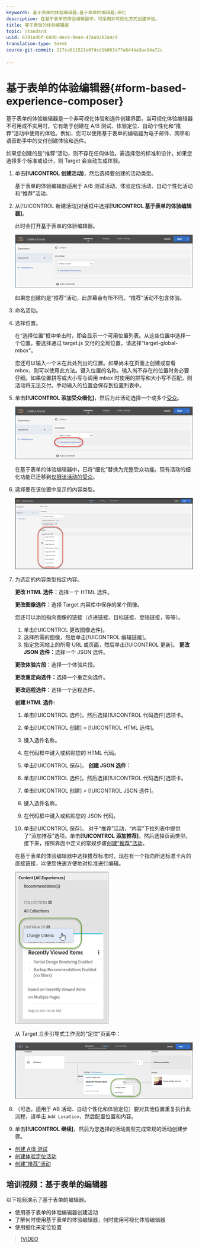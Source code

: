 ```yaml
---
keywords: 基于表单的体验编辑器;基于表单的编辑器;细化
description: 在基于表单的体验编辑器中，可采用非可视化方式创建体验。
title: 基于表单的体验编辑器
topic: Standard
uuid: 6791ed6f-69d0-4ec4-9ea4-47aa92b2a4c9
translation-type: tm+mt
source-git-commit: 217ca811521e67dcd1b063d77a644ba3ae94a72c

---
```



# 基于表单的体验编辑器{#form-based-experience-composer}

基于表单的体验编辑器是一个非可视化体验和选件创建界面，当可视化体验编辑器不可用或不实用时，它有助于创建在 A/B 测试、体验定位、自动个性化和“推荐”活动中使用的体验。例如，您可以使用基于表单的编辑器为电子邮件、网亭和语音助手中的交付创建体验和选件。

如果您创建的是“推荐”活动，则不存在任何体验。需选择您的标准和设计。如果您选择多个标准或设计，则 Target 会自动生成体验。

1. 单击&#x200B;**[!UICONTROL 创建活动]**，然后选择要创建的活动类型。

   基于表单的体验编辑器适用于 A/B 测试活动、体验定位活动、自动个性化活动和“推荐”活动。
1. 从[!UICONTROL 新建活动]对话框中选择&#x200B;**[!UICONTROL 基于表单的体验编辑器]**。

   此时会打开基于表单的体验编辑器。

   ![](assets/location_refinements.png)

   如果您创建的是“推荐”活动，此屏幕会有所不同。“推荐”活动不包含体验。
1. 命名活动。
1. 选择位置。

   在“选择位置”框中单击时，即会显示一个可用位置列表。从这些位置中选择一个位置。要选择通过 target.js 交付的全局位置，请选择“target-global-mbox”。

   您还可以输入一个未在此处列出的位置。如果尚未在页面上创建或查看 mbox，则可以使用此方法。键入位置的名称。输入尚不存在的位置时务必要仔细。如果位置拼写或大小写与调用 mbox 时使用的拼写和大小写不匹配，则活动将无法交付。手动输入的位置会保存到位置列表中。
1. 单击&#x200B;**[!UICONTROL 添加受众细化]**，然后为此活动选择一个或多个[受众](../c-target/target.md#concept_A782F8481A5041EBA75103CB26376522)。

   ![](assets/location_refinements_2.png)

   在基于表单的体验编辑器中，已将“细化”替换为完整受众功能。现有活动的细化功能已迁移到[仅限该活动的受众](../c-target/creating-activity-only-audience.md#concept_A6BADCF530ED4AE1852E677FEBE68483)。
1. 选择要在该位置中显示的内容类型。

   ![](assets/form_content.png)

1. 为选定的内容类型指定内容。

   **更改 HTML 选件：**&#x200B;选择一个 HTML 选件。

   **更改图像选件：**&#x200B;选择 Target 内容库中保存的某个图像。

   您还可以添加指向图像的链接（点进链接、目标链接、登陆链接，等等）。

   1. 单击[!UICONTROL 更改图像选件]。
   1. 选择所需的图像，然后单击[!UICONTROL 编辑链接]。
   1. 指定您网站上的所需 URL 或页面，然后单击[!UICONTROL 更新]。
   **更改 JSON 选件：**&#x200B;选择一个 JSON 选件。

   **更改体验片段：**&#x200B;选择一个体验片段。

   **更改重定向选件：**&#x200B;选择一个重定向选件。

   **更改远程选件：**&#x200B;选择一个远程选件。

   **创建 HTML 选件:**

   1. 单击[!UICONTROL 选件]，然后选择[!UICONTROL 代码选件]选项卡。
   1. 单击[!UICONTROL 创建] &gt; [!UICONTROL HTML 选件]。
   1. 键入选件名称。
   1. 在代码框中键入或粘贴您的 HTML 代码。
   1. 单击[!UICONTROL 保存]。
   **创建 JSON 选件：**

   1. 单击[!UICONTROL 选件]，然后选择[!UICONTROL 代码选件]选项卡。
   1. 单击[!UICONTROL 创建] &gt; [!UICONTROL JSON 选件]。
   1. 键入选件名称。
   1. 在代码框中键入或粘贴您的 JSON 代码。
   1. 单击[!UICONTROL 保存]。
   对于“推荐”活动，“内容”下拉列表中提供了“添加推荐”选项。单击&#x200B;**[!UICONTROL 添加推荐]**，然后选择页面类型。接下来，按照界面中定义的常规步骤[创建“推荐”活动](/help/c-recommendations/t-create-recs-activity/create-recs-activity.md)。

   在基于表单的体验编辑器中选择推荐标准时，现在有一个指向所选标准卡片的直接链接，以便您快速方便地对标准进行编辑。

   ![](assets/change_criteria.png)

   从 Target 三步引导式工作流的“定位”页面中：

   ![](assets/change_criteria_2.png)

1. （可选，适用于 AB 活动、自动个性化和体验定位）要对其他位置重复执行此流程，请单击 `Add Location`，然后配置位置和内容。
1. 单击&#x200B;**[!UICONTROL 继续]**，然后为您选择的活动类型完成常规的活动创建步骤。

* [创建 A/B 测试](../c-activities/t-test-ab/t-test-create-ab/test-create-ab.md#task_68C8079BF9FF4625A3BD6680D554BB72)
* [创建体验定位活动](../c-activities/t-experience-target/t-xt-create/xt-create.md#task_D6B3429AC31549E1A70EDF04B3DDC765)
* [创建“推荐”活动](../c-recommendations/t-create-recs-activity/create-recs-activity.md#task_6874328773C64C44A73F0A130AD3F96F)

## 培训视频：基于表单的编辑器

以下视频演示了基于表单的编辑器。

* 使用基于表单的体验编辑器创建活动
* 了解何时使用基于表单的体验编辑器，何时使用可视化体验编辑器
* 使用细化来定位位置

>[!VIDEO](https://video.tv.adobe.com/v/17390?captions=chi_hans)